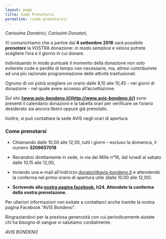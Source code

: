 ```yaml
---
layout: page
title: Come Prenotarsi
permalink: /come-prenotarsi/
---
```


_Carissime Donatrici, Carissimi Donatori,_

Vi comunichiamo che a partire dal **4 settembre 2016** sarà possibile _**prenotare**_ la VOSTRA donazione: in modo semplice e veloce potrete scegliere l’ora e il giorno in cui donare. 

Individuando in modo puntuale il momento della donazione non solo eviterete  code e perdite di tempo non necessarie, ma,  altresì contribuirete  ad una più  razionale programmazione delle  attività trasfusionali. 

Ognuno di voi potrà scegliere un orario dalle 8,10 alle 10,45  - nei giorni di donazione -  nel quale avere accesso all’accettazione.

Sul sito **[www.avis-bondeno.it](http://www.avis-bondeno.it/)** sono presenti  il calendario donazioni e la tabella orari  per verificare se l’orario desiderato sia ancora libero oppure già prenotato.

Inoltre, si può contattare la sede AVIS negli orari di apertura.

###  Come prenotarsi

- Chiamando
	dalle 10,00 alle 12,00, tutti i giorni – escluso  la domenica, il numero **3206657018**<!--, oppure il numero **0532892032**--> 

- []()Recandosi
	direttamente in sede, in via dei Mille n°16,  dal lunedì al sabato
	dalle 10,15  alle 12,00, 

- Inviando una e-mail	all’indirizzo [donatori@avis-bondeno.it](mailto:donatori@avis-bondeno.it)
	 e attendendo la conferma  nel primo orario  di apertura utile 
	(dalle 10.00 alle 12,00). 
	
- **Scrivendo alla [nostra pagina facebook](https://www.facebook.com/avisbondeno/), h24. Attendete la conferma della vostra prenotazone.**

Per ulteriori informazioni non esitate a contattarci anche tramite la nostra pagina Facebook “AVIS Bondeno”.

Ringraziandovi  per  la preziosa generosità con cui  periodicamente aiutate  chi ha bisogno di sangue vi salutiamo cordialmente.

_AVIS BONDENO_
